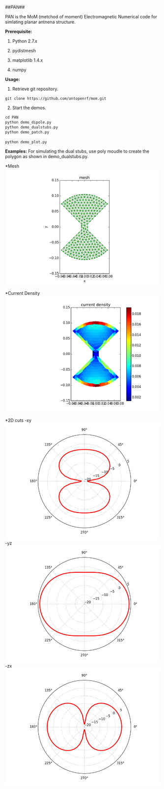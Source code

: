 ##*PAN*##

PAN is the MoM (metchod of moment) Electromagnetic Numerical code for simlating planar antnena structure.  

**Prerequisite:**

1. Python 2.7.x

2. pydistmesh

3. matplotlib 1.4.x

4. numpy


**Usage:**

1. Retrieve git repository.
```
git clone https://github.com/antopenrf/mom.git
```

2. Start the demos.
```
cd PAN
python demo_dipole.py
python demo_dualstubs.py
python demo_patch.py

python demo_plot.py
```

**Examples:**
For simulating the dual stubs, use poly moudle to create the polygon as shown in demo_dualstubs.py.

*Mesh
![mesh](/results/dual_stub_mesh.png)

*Current Density
![current densities](/results/dual_stub_densities.png)

*2D cuts
-xy
![xy 2D cut](/results/dual_stub_xy.png)
-yz
![yz 2D cut](/results/dual_stub_yz.png)
-zx
![zx 2D cut](/results/dual_stub_zx.png)

